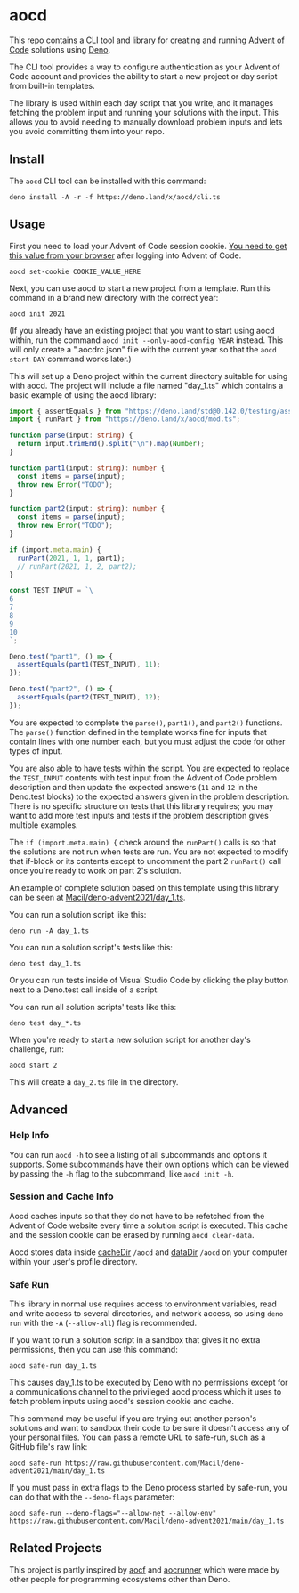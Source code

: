 # aocd

This repo contains a CLI tool and library for creating and running
[Advent of Code](https://adventofcode.com/) solutions using
[Deno](https://deno.land/).

The CLI tool provides a way to configure authentication as your Advent of Code
account and provides the ability to start a new project or day script from
built-in templates.

The library is used within each day script that you write, and it manages
fetching the problem input and running your solutions with the input. This
allows you to avoid needing to manually download problem inputs and lets you
avoid committing them into your repo.

## Install

The `aocd` CLI tool can be installed with this command:

```
deno install -A -r -f https://deno.land/x/aocd/cli.ts
```

## Usage

First you need to load your Advent of Code session cookie.
[You need to get this value from your browser](https://github.com/wimglenn/advent-of-code-wim/issues/1)
after logging into Advent of Code.

```
aocd set-cookie COOKIE_VALUE_HERE
```

Next, you can use aocd to start a new project from a template. Run this command
in a brand new directory with the correct year:

```
aocd init 2021
```

(If you already have an existing project that you want to start using aocd
within, run the command `aocd init --only-aocd-config YEAR` instead. This will
only create a ".aocdrc.json" file with the current year so that the
`aocd start DAY` command works later.)

This will set up a Deno project within the current directory suitable for using
with aocd. The project will include a file named "day_1.ts" which contains a
basic example of using the aocd library:

```ts
import { assertEquals } from "https://deno.land/std@0.142.0/testing/asserts.ts";
import { runPart } from "https://deno.land/x/aocd/mod.ts";

function parse(input: string) {
  return input.trimEnd().split("\n").map(Number);
}

function part1(input: string): number {
  const items = parse(input);
  throw new Error("TODO");
}

function part2(input: string): number {
  const items = parse(input);
  throw new Error("TODO");
}

if (import.meta.main) {
  runPart(2021, 1, 1, part1);
  // runPart(2021, 1, 2, part2);
}

const TEST_INPUT = `\
6
7
8
9
10
`;

Deno.test("part1", () => {
  assertEquals(part1(TEST_INPUT), 11);
});

Deno.test("part2", () => {
  assertEquals(part2(TEST_INPUT), 12);
});
```

You are expected to complete the `parse()`, `part1()`, and `part2()` functions.
The `parse()` function defined in the template works fine for inputs that
contain lines with one number each, but you must adjust the code for other types
of input.

You are also able to have tests within the script. You are expected to replace
the `TEST_INPUT` contents with test input from the Advent of Code problem
description and then update the expected answers (`11` and `12` in the Deno.test
blocks) to the expected answers given in the problem description. There is no
specific structure on tests that this library requires; you may want to add more
test inputs and tests if the problem description gives multiple examples.

The `if (import.meta.main) {` check around the `runPart()` calls is so that the
solutions are not run when tests are run. You are not expected to modify that
if-block or its contents except to uncomment the part 2 `runPart()` call once
you're ready to work on part 2's solution.

An example of complete solution based on this template using this library can be
seen at
[Macil/deno-advent2021/day_1.ts](https://github.com/Macil/deno-advent2021/blob/main/day_1.ts).

You can run a solution script like this:

```
deno run -A day_1.ts
```

You can run a solution script's tests like this:

```
deno test day_1.ts
```

Or you can run tests inside of Visual Studio Code by clicking the play button
next to a Deno.test call inside of a script.

You can run all solution scripts' tests like this:

```
deno test day_*.ts
```

When you're ready to start a new solution script for another day's challenge,
run:

```
aocd start 2
```

This will create a `day_2.ts` file in the directory.

## Advanced

### Help Info

You can run `aocd -h` to see a listing of all subcommands and options it
supports. Some subcommands have their own options which can be viewed by passing
the `-h` flag to the subcommand, like `aocd init -h`.

### Session and Cache Info

Aocd caches inputs so that they do not have to be refetched from the Advent of
Code website every time a solution script is executed. This cache and the
session cookie can be erased by running `aocd clear-data`.

Aocd stores data inside
[cacheDir](https://github.com/justjavac/deno_dirs/tree/main/cache_dir) `/aocd`
and [dataDir](https://github.com/justjavac/deno_dirs/tree/main/data_dir) `/aocd`
on your computer within your user's profile directory.

### Safe Run

This library in normal use requires access to environment variables, read and
write access to several directories, and network access, so using `deno run`
with the `-A` (`--allow-all`) flag is recommended.

If you want to run a solution script in a sandbox that gives it no extra
permissions, then you can use this command:

```
aocd safe-run day_1.ts
```

This causes day_1.ts to be executed by Deno with no permissions except for a
communications channel to the privileged aocd process which it uses to fetch
problem inputs using aocd's session cookie and cache.

This command may be useful if you are trying out another person's solutions and
want to sandbox their code to be sure it doesn't access any of your personal
files. You can pass a remote URL to safe-run, such as a GitHub file's raw link:

```
aocd safe-run https://raw.githubusercontent.com/Macil/deno-advent2021/main/day_1.ts
```

If you must pass in extra flags to the Deno process started by safe-run, you can
do that with the `--deno-flags` parameter:

```
aocd safe-run --deno-flags="--allow-net --allow-env" https://raw.githubusercontent.com/Macil/deno-advent2021/main/day_1.ts
```

## Related Projects

This project is partly inspired by [aocf](https://github.com/nuxeh/aocf) and
[aocrunner](https://github.com/caderek/aocrunner) which were made by other
people for programming ecosystems other than Deno.
